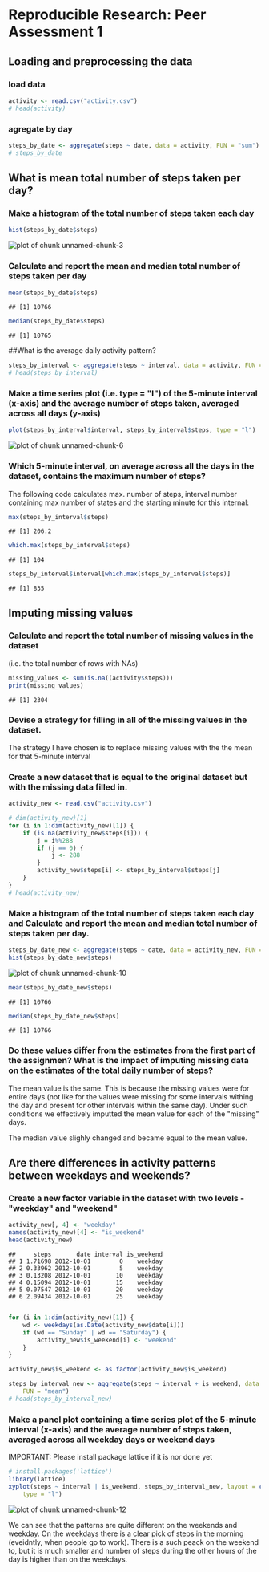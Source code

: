 
# Reproducible Research: Peer Assessment 1


## Loading and preprocessing the data

### load data


```r
activity <- read.csv("activity.csv")
# head(activity)
```


### agregate by day



```r
steps_by_date <- aggregate(steps ~ date, data = activity, FUN = "sum")
# steps_by_date
```



## What is mean total number of steps taken per day?

### Make a histogram of the total number of steps taken each day


```r
hist(steps_by_date$steps)
```

![plot of chunk unnamed-chunk-3](figure/unnamed-chunk-3.png) 


### Calculate and report the mean and median total number of steps taken per day


```r
mean(steps_by_date$steps)
```

```
## [1] 10766
```

```r
median(steps_by_date$steps)
```

```
## [1] 10765
```



##What is the average daily activity pattern?




```r
steps_by_interval <- aggregate(steps ~ interval, data = activity, FUN = "mean")
# head(steps_by_interval)
```


### Make a time series plot (i.e. type = "l") of the 5-minute interval (x-axis) and the average number of steps taken, averaged across all days (y-axis)


```r
plot(steps_by_interval$interval, steps_by_interval$steps, type = "l")
```

![plot of chunk unnamed-chunk-6](figure/unnamed-chunk-6.png) 


### Which 5-minute interval, on average across all the days in the dataset, contains the maximum number of steps?

The following code calculates max. number of steps, interval number containing max number of states and the starting minute for this internal:


```r
max(steps_by_interval$steps)
```

```
## [1] 206.2
```

```r
which.max(steps_by_interval$steps)
```

```
## [1] 104
```

```r
steps_by_interval$interval[which.max(steps_by_interval$steps)]
```

```
## [1] 835
```




## Imputing missing values


### Calculate and report the total number of missing values in the dataset 
(i.e. the total number of rows with NAs)


```r
missing_values <- sum(is.na((activity$steps)))
print(missing_values)
```

```
## [1] 2304
```


### Devise a strategy for filling in all of the missing values in the dataset.

The strategy I have chosen is to replace missing values with the the mean for that 5-minute interval


### Create a new dataset that is equal to the original dataset but with the missing data filled in.


```r
activity_new <- read.csv("activity.csv")

# dim(activity_new)[1]
for (i in 1:dim(activity_new)[1]) {
    if (is.na(activity_new$steps[i])) {
        j = i%%288
        if (j == 0) {
            j <- 288
        }
        activity_new$steps[i] <- steps_by_interval$steps[j]
    }
}
# head(activity_new)
```




### Make a histogram of the total number of steps taken each day and Calculate and report the mean and median total number of steps taken per day. 


```r
steps_by_date_new <- aggregate(steps ~ date, data = activity_new, FUN = "sum")
hist(steps_by_date_new$steps)
```

![plot of chunk unnamed-chunk-10](figure/unnamed-chunk-10.png) 

```r
mean(steps_by_date_new$steps)
```

```
## [1] 10766
```

```r
median(steps_by_date_new$steps)
```

```
## [1] 10766
```



### Do these values differ from the estimates from the first part of the assignmen? What is the impact of imputing missing data on the estimates of the total daily number of steps?

The mean value is the same. This is because the missing values were for entire days (not like for the values were missing for some intervals withing the day and present for other intervals within the same day).  Under such conditions we effectively imputted the mean value for each of the "missing" days.

The median value slighly changed and became equal to the mean value.



## Are there differences in activity patterns between weekdays and weekends?

### Create a new factor variable in the dataset with two levels - "weekday" and "weekend"



```r
activity_new[, 4] <- "weekday"
names(activity_new)[4] <- "is_weekend"
head(activity_new)
```

```
##     steps       date interval is_weekend
## 1 1.71698 2012-10-01        0    weekday
## 2 0.33962 2012-10-01        5    weekday
## 3 0.13208 2012-10-01       10    weekday
## 4 0.15094 2012-10-01       15    weekday
## 5 0.07547 2012-10-01       20    weekday
## 6 2.09434 2012-10-01       25    weekday
```

```r

for (i in 1:dim(activity_new)[1]) {
    wd <- weekdays(as.Date(activity_new$date[i]))
    if (wd == "Sunday" | wd == "Saturday") {
        activity_new$is_weekend[i] <- "weekend"
    }
}

activity_new$is_weekend <- as.factor(activity_new$is_weekend)

steps_by_interval_new <- aggregate(steps ~ interval + is_weekend, data = activity_new, 
    FUN = "mean")
# head(steps_by_interval_new)
```


### Make a panel plot containing a time series plot  of the 5-minute interval (x-axis) and the average number of steps taken, averaged across all weekday days or weekend days

IMPORTANT: Please install package lattice if it is nor done yet


```r
# install.packages('lattice')
library(lattice)
xyplot(steps ~ interval | is_weekend, steps_by_interval_new, layout = c(1, 2), 
    type = "l")
```

![plot of chunk unnamed-chunk-12](figure/unnamed-chunk-12.png) 



We can see that the patterns are quite different on the weekends and weekday.   On the weekdays there is a clear pick of steps in the morning (eveidntly, when people go to work).  There is a such peack on the weekend to, but it is much smaller and number of steps during the other hours of the day is higher than on the weekdays.    
